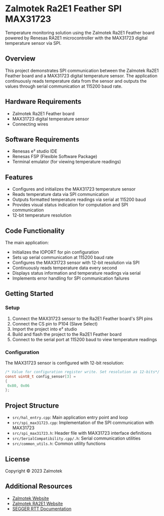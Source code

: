 # Zalmotek Ra2E1 Feather SPI MAX31723

Temperature monitoring solution using the Zalmotek Ra2E1 Feather board powered by Renesas RA2E1 microcontroller with the MAX31723 digital temperature sensor via SPI.

## Overview

This project demonstrates SPI communication between the Zalmotek Ra2E1 Feather board and a MAX31723 digital temperature sensor. The application continuously reads temperature data from the sensor and outputs the values through serial communication at 115200 baud rate.

## Hardware Requirements

- Zalmotek Ra2E1 Feather board 
- MAX31723 digital temperature sensor 
- Connecting wires

## Software Requirements

- Renesas e² studio IDE
- Renesas FSP (Flexible Software Package)
- Terminal emulator (for viewing temperature readings)

## Features

- Configures and initializes the MAX31723 temperature sensor
- Reads temperature data via SPI communication
- Outputs formatted temperature readings via serial at 115200 baud
- Provides visual status indication for computation and SPI communication
- 12-bit temperature resolution

## Code Functionality

The main application:
- Initializes the IOPORT for pin configuration
- Sets up serial communication at 115200 baud rate
- Configures the MAX31723 sensor with 12-bit resolution via SPI
- Continuously reads temperature data every second
- Displays status information and temperature readings via serial
- Implements error handling for SPI communication failures

## Getting Started

### Setup

1. Connect the MAX31723 sensor to the Ra2E1 Feather board's SPI pins
2. Connect the CS pin to P104 (Slave Select)
3. Import the project into e² studio
4. Build and flash the project to the Ra2E1 Feather board
5. Connect to the serial port at 115200 baud to view temperature readings

### Configuration

The MAX31723 sensor is configured with 12-bit resolution:

```c
/* Value for configuration register write. Set resolution as 12-bits*/
const uint8_t config_sensor[3] =
{
 0x80, 0x06
};
```

## Project Structure

- `src/hal_entry.cpp`: Main application entry point and loop
- `src/spi_max31723.cpp`: Implementation of the SPI communication with MAX31723
- `src/spi_max31723.h`: Header file with MAX31723 interface definitions
- `src/SerialCompatibility.cpp/.h`: Serial communication utilities
- `src/common_utils.h`: Common utility functions

## License

Copyright © 2023 Zalmotek

## Additional Resources

- [Zalmotek Website](https://zalmotek.com)
- [Zalmotek RA2E1 Website](https://zalmotek.com/products/RA2E1-Feather-SoM/)
- [SEGGER RTT Documentation](https://www.segger.com/products/debug-probes/j-link/technology/about-real-time-transfer/) 
